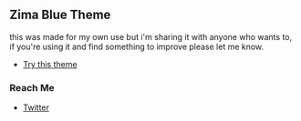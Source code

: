 ## Zima Blue Theme

this was made for my own use but i'm sharing it with anyone who wants to, 
if you're using it and find something to improve please let me know.

* [Try this theme](https://marketplace.visualstudio.com/items?itemName=RafaelMenegheti.zima-blue-theme)
### Reach Me
* [Twitter](https://twitter.com/rafaelmenegheti?lang=da)

